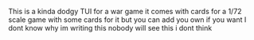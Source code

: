 This is a kinda dodgy TUI for a war game it comes with cards for a 1/72 scale game with some cards for it but you can add you own if you want 
I dont know why im writing this nobody will see this i dont think 
